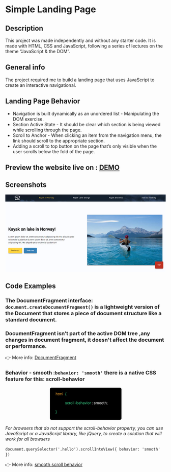 # Simple Landing Page

## Description 
This project was made independently and without any starter code. It is made with HTML, CSS and JavaScript, following a series of lectures on the theme “JavaScript & the DOM”.

## General info
The project required me to build a landing page that uses JavaScript to create an interactive navigational.

## Landing Page Behavior

* Navigation is built dynamically as an unordered list - Manipulating the DOM exercise.
* Section Active State - It should be clear which section is being viewed while scrolling through the page.
* Scroll to Anchor - When clicking an item from the navigation menu, the link should scroll to the appropriate section.
* Adding a scroll to top button on the page that’s only visible when the user scrolls below the fold of the page.

## Preview the website live on : [DEMO](https://carolinafledgling.github.io/Simple-Landing-Page-/)

## Screenshots
![](assets/img/image-github.jpg)

## Code Examples

### The DocumentFragment interface:  `document.createDocumentFragment()`  is a lightweight version of the Document that stores a piece of document structure like a standard document. 
### DocumentFragment isn’t part of the active DOM tree ,any changes in document fragment, it doesn't affect the document or performance.

👉 More info: [DocumentFragment](https://developer.mozilla.org/en-US/docs/Web/API/DocumentFragment?fbclid=IwAR1MqMUEumETf5qHSclfQxLIIcJj2sQ7YgGiGoovXNW9VNcU6PX-vjqQBU4-/)



### Behavior - smooth :`behavior: 'smooth'` there is a native CSS feature for this: scroll-behavior

<p align="center">
  <img src="assets/img/smooth.jpg"/>
</p>

_For browsers that do not support the scroll-behavior property, you can use JavaScript or a JavaScript library, like jQuery, to create a solution that will work for all browsers_

`document.querySelector('.hello').scrollIntoView({ behavior: 'smooth' })`

👉 More info: [smooth scroll behavior](http://iamdustan.com/smoothscroll/)






